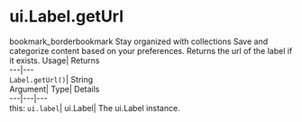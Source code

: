  
#  ui.Label.getUrl 
bookmark_borderbookmark Stay organized with collections  Save and categorize content based on your preferences. 
Returns the url of the label if it exists. 
Usage| Returns  
---|---  
`Label.getUrl()`| String  
Argument| Type| Details  
---|---|---  
this: `ui.label`| ui.Label| The ui.Label instance.  
